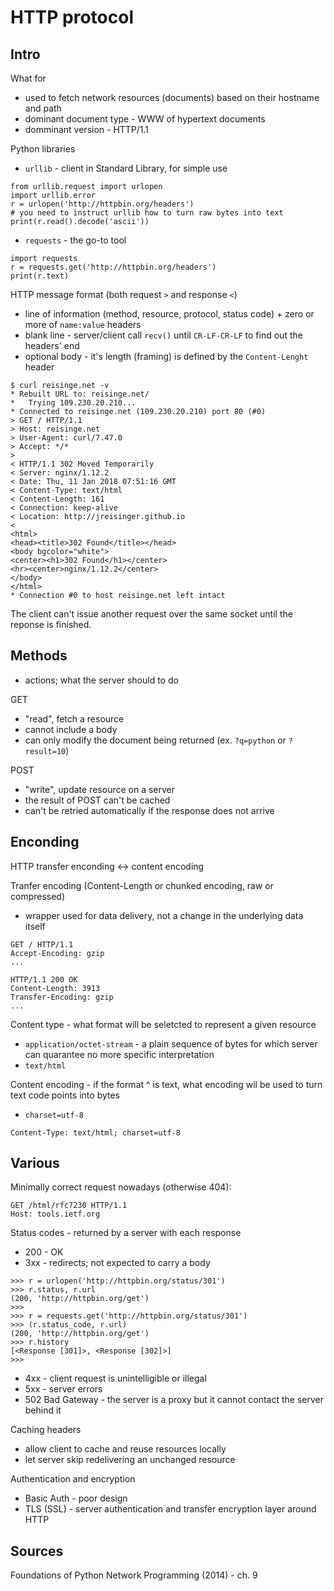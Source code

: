 # HTTP protocol

## Intro

What for
* used to fetch network resources (documents) based on their hostname and path
* dominant document type - WWW of hypertext documents
* domminant version - HTTP/1.1

Python libraries
* `urllib` - client in Standard Library, for simple use
```
from urllib.request import urlopen
import urllib.error
r = urlopen('http://httpbin.org/headers')
# you need to instruct urllib how to turn raw bytes into text
print(r.read().decode('ascii'))
```
* `requests` - the go-to tool 
```
import requests
r = requests.get('http://httpbin.org/headers')
print(r.text)
```

HTTP message format (both request `>` and response `<`)
* line of information (method, resource, protocol, status code) + zero or more of `name:value` headers
* blank line - server/client call `recv()` until `CR-LF-CR-LF` to find out the headers' end
* optional body - it's length (framing) is defined by the `Content-Lenght` header
```
$ curl reisinge.net -v
* Rebuilt URL to: reisinge.net/
*   Trying 109.230.20.210...
* Connected to reisinge.net (109.230.20.210) port 80 (#0)
> GET / HTTP/1.1
> Host: reisinge.net
> User-Agent: curl/7.47.0
> Accept: */*
>
< HTTP/1.1 302 Moved Temporarily
< Server: nginx/1.12.2
< Date: Thu, 11 Jan 2018 07:51:16 GMT
< Content-Type: text/html
< Content-Length: 161
< Connection: keep-alive
< Location: http://jreisinger.github.io
<
<html>
<head><title>302 Found</title></head>
<body bgcolor="white">
<center><h1>302 Found</h1></center>
<hr><center>nginx/1.12.2</center>
</body>
</html>
* Connection #0 to host reisinge.net left intact
```

The client can't issue another request over the same socket until the reponse
is finished.

## Methods

* actions; what the server should to do

GET
* "read", fetch a resource
* cannot include a body
* can only modify the document being returned (ex. `?q=python` or `?result=10`)

POST
* "write", update resource on a server
* the result of POST can't be cached
* can't be retried automatically if the response does not arrive

## Enconding

HTTP transfer enconding <-> content encoding

Tranfer encoding (Content-Length or chunked encoding, raw or compressed)
* wrapper used for data delivery, not a change in the underlying data itself
```
GET / HTTP/1.1
Accept-Encoding: gzip
...

HTTP/1.1 200 OK
Content-Length: 3913
Transfer-Encoding: gzip
...
```

Content type - what format will be seletcted to represent a given resource
* `application/octet-stream` - a plain sequence of bytes for which server can quarantee no more specific interpretation
* `text/html`

Content encoding - if the format ^ is text, what encoding wil be used to turn text code points into bytes
* `charset=utf-8`
```
Content-Type: text/html; charset=utf-8
```

## Various

Minimally correct request nowadays (otherwise 404):
```
GET /html/rfc7230 HTTP/1.1
Host: tools.ietf.org
```

Status codes - returned by a server with each response
* 200 - OK
* 3xx - redirects; not expected to carry a body
```
>>> r = urlopen('http://httpbin.org/status/301')
>>> r.status, r.url
(200, 'http://httpbin.org/get')
>>>
>>> r = requests.get('http://httpbin.org/status/301')
>>> (r.status_code, r.url)
(200, 'http://httpbin.org/get')
>>> r.history
[<Response [301]>, <Response [302]>]
>>>

```
* 4xx - client request is unintelligible or illegal
* 5xx - server errors
* 502 Bad Gateway - the server is a proxy but it cannot contact the server
    behind it

Caching headers
* allow client to cache and reuse resources locally
* let server skip redelivering an unchanged resource

Authentication and encryption
* Basic Auth - poor design
* TLS (SSL) - server authentication and transfer encryption layer around HTTP

## Sources

Foundations of Python Network Programming (2014) - ch. 9
